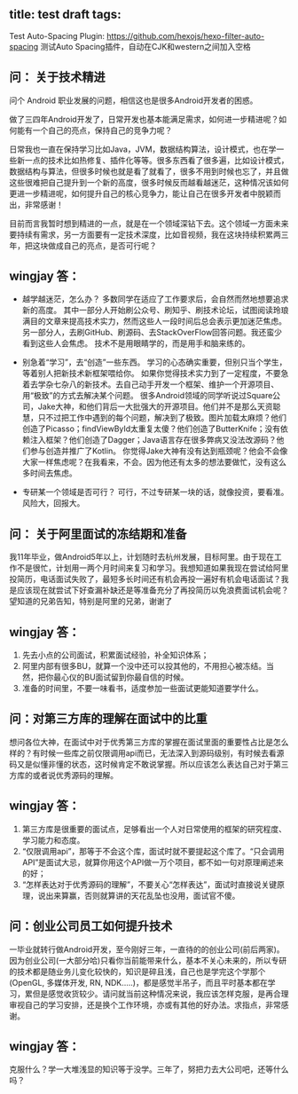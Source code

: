 title: test draft
tags:
---
Test Auto-Spacing Plugin: https://github.com/hexojs/hexo-filter-auto-spacing
测试Auto Spacing插件，自动在CJK和western之间加入空格
## 问： 关于技术精进
问个 Android 职业发展的问题，相信这也是很多Android开发者的困惑。

做了三四年Android开发了，日常开发也基本能满足需求，如何进一步精进呢？如何能有一个自己的亮点，保持自己的竞争力呢？

<!-- more -->

日常我也一直在保持学习比如Java，JVM，数据结构算法，设计模式，也在学一些新一点的技术比如热修复、插件化等等。很多东西看了很多遍，比如设计模式，数据结构与算法，但很多时候也就是看了就看了，很多不用到时候也忘了，并且做这些很难把自己提升到一个新的高度，很多时候反而越看越迷茫，这种情况该如何更进一步精进呢，如何提升自己的核心竞争力，能让自己在很多开发者中脱颖而出，非常感谢！

目前而言我暂时想到精进的一点，就是在一个领域深钻下去。这个领域一方面未来要持续有需求，另一方面要有一定技术深度，比如音视频，我在这块持续积累两三年，把这块做成自己的亮点，是否可行呢？

## wingjay 答：
- 越学越迷茫，怎么办？
多数同学在适应了工作要求后，会自然而然地想要追求新的高度。
其中一部分人开始刷公众号、刷知乎、刷技术论坛，试图阅读玲琅满目的文章来提高技术实力，然而这些人一段时间后总会表示更加迷茫焦虑。
另一部分人，去刷GitHub、刷源码、去StackOverFlow回答问题。我还蛮少看到这些人会焦虑。
技术不是用眼睛学的，而是用手和脑来练的。
- 别急着“学习”，去“创造”一些东西。
学习的心态确实重要，但别只当个学生，等着别人把新技术新框架喂给你。
如果你觉得技术实力到了一定程度，不要急着去学杂七杂八的新技术。去自己动手开发一个框架、维护一个开源项目、用“极致”的方式去解决某个问题。
很多Android领域的同学听说过Square公司，Jake大神，和他们背后一大批强大的开源项目。他们并不是那么天资聪慧，只不过把工作中遇到的每个问题，解决到了极致。图片加载太麻烦？他们创造了Picasso；findViewById太重复太傻？他们创造了ButterKnife；没有依赖注入框架？他们创造了Dagger；Java语言存在很多弊病又没法改源码？他们参与创造并推广了Kotlin。
你觉得Jake大神有没有达到瓶颈呢？他会不会像大家一样焦虑呢？在我看来，不会。因为他还有太多的想法要做忙，没有这么多时间去焦虑。

- 专研某一个领域是否可行？
可行，不过专研某一块的话，就像投资，要看准。风险大，回报大。

## 问： 关于阿里面试的冻结期和准备
我11年毕业，做Android5年以上，计划随时去杭州发展，目标阿里。由于现在工作不是很忙，计划用一两个月时间来复习和学习。我想知道如果我现在尝试给阿里投简历，电话面试失败了，最短多长时间还有机会再投一遍好有机会电话面试？我是应该现在就尝试下好查漏补缺还是等准备充分了再投简历以免浪费面试机会呢？望知道的兄弟告知，特别是阿里的兄弟，谢谢了

## wingjay 答：
1. 先去小点的公司面试，积累面试经验，补全知识体系；
2. 阿里内部有很多BU，就算一个没中还可以投其他的，不用担心被冻结。当然，把你最心仪的BU面试留到你最自信的时候。
3. 准备的时间里，不要一味看书，适度参加一些面试更能知道要学什么。

## 问：对第三方库的理解在面试中的比重
想问各位大神，在面试中对于优秀第三方库的掌握在面试里面的重要性占比是怎么样的？有时候一些库之前仅限调用api而已，无法深入到源码级别，有时候去看源码又是似懂非懂的状态，这时候肯定不敢说掌握。所以应该怎么表达自己对于第三方库的或者说优秀源码的理解。

## wingjay 答：
1. 第三方库是很重要的面试点，足够看出一个人对日常使用的框架的研究程度、学习能力和态度。
2. “仅限调用api”，那等于不会这个库，面试时就不要提起这个库了。“只会调用API”是面试大忌，就算你用这个API做一万个项目，都不如一句对原理阐述来的好；
3. “怎样表达对于优秀源码的理解”，不要关心“怎样表达”，面试时直接说关键原理，说出来算赢，否则就算讲的天花乱坠也没用，面试官不傻。

## 问：创业公司员工如何提升技术
一毕业就转行做Android开发，至今刚好三年，一直待的的创业公司(前后两家)。因为创业公司(一大部分哈)只看你当前能带来什么，基本不关心未来的，所以专研的技术都是随业务儿变化较快的，知识是碎且浅，自己也是学完这个学那个(OpenGL, 多媒体开发, RN, NDK.....)，都是感觉半吊子，而且平时基本都在学习，累但是感觉收货较少。请问就当前这种情况来说，我应该怎样克服，是再合理审视自己的学习安排，还是换个工作环境，亦或有其他的好办法。求指点，非常感谢。

## wingjay 答：
克服什么？学一大堆浅显的知识等于没学。三年了，努把力去大公司吧，还等什么吗？